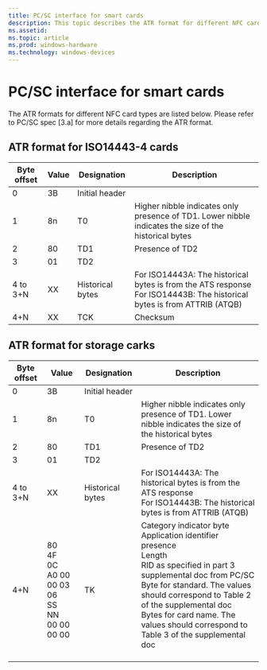```yaml
---
title: PC/SC interface for smart cards
description: This topic describes the ATR format for different NFC card types. 
ms.assetid:
ms.topic: article
ms.prod: windows-hardware
ms.technology: windows-devices
---
```


# PC/SC interface for smart cards

The ATR formats for different NFC card types are listed below. Please refer to PC/SC spec [3.a] for more details regarding the ATR format.

## ATR format for ISO14443-4 cards

| Byte offset | Value | Designation      | Description                                                                                                                 |
|-------------|-------|------------------|-----------------------------------------------------------------------------------------------------------------------------|
| 0           | 3B    | Initial header   |                                                                                                                             |
| 1           | 8n    | T0               | Higher nibble indicates only presence of TD1. Lower nibble indicates the size of the historical bytes                       |
| 2           | 80    | TD1              | Presence of TD2                                                                                                             |
| 3           | 01    | TD2              |                                                                                                                             |
| 4 to 3+N    | XX    | Historical bytes | For ISO14443A: The historical bytes is from the ATS response <br> For ISO14443B: The historical bytes is from ATTRIB (ATQB) |
| 4+N         | XX    | TCK              | Checksum                                                                                                                    |

## ATR format for storage carks

| Byte offset | Value                                                       | Designation      | Description                                                                                                                                                                                                                                                                                                           |
|-------------|-------------------------------------------------------------|------------------|-----------------------------------------------------------------------------------------------------------------------------------------------------------------------------------------------------------------------------------------------------------------------------------------------------------------------|
| 0           | 3B                                                          | Initial header   |                                                                                                                                                                                                                                                                                                                       |
| 1           | 8n                                                          | T0               | Higher nibble indicates only presence of TD1. Lower nibble indicates the size of the historical bytes                                                                                                                                                                                                                 |
| 2           | 80                                                          | TD1              | Presence of TD2                                                                                                                                                                                                                                                                                                       |
| 3           | 01                                                          | TD2              |                                                                                                                                                                                                                                                                                                                       |
| 4 to 3+N    | XX                                                          | Historical bytes | For ISO14443A: The historical bytes is from the ATS response <br> For ISO14443B: The historical bytes is from ATTRIB (ATQB)                                                                                                                                                                                           |
| 4+N         | 80<br>4F<br>0C<br>A0 00 00 03 06<br>SS<br>NN<br>00 00 00 00 | TK               | Category indicator byte<br>Application identifier presence<br>Length<br>RID as specified in part 3 supplemental doc from PC/SC<br>Byte for standard. The values should correspond to Table 2 of the supplemental doc<br>Bytes for card name. The values should correspond to Table 3 of the supplemental doc<br> <br> |
